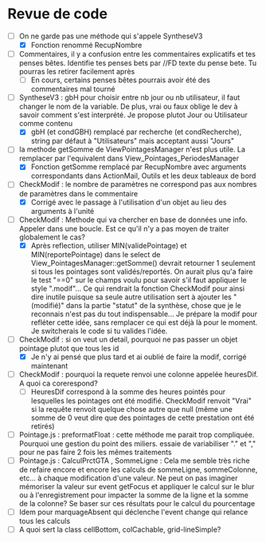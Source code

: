 # Revue de code

* [ ] On ne garde pas une méthode qui s'appele SyntheseV3
  * [X] Fonction renommé RecupNombre
* [ ] Commentaires, il y a confusion entre les commentaires explicatifs et tes penses bêtes. Identifie tes penses bets par //FD texte du pense bete. Tu pourras les retirer facilement après
  * [ ] En cours, certains penses bêtes pourrais avoir été des commentaires mal tourné
* [ ] SyntheseV3 : gbH pour choisir entre nb jour ou nb utilisateur, il faut changer le nom de la variable. De plus, vrai ou faux oblige le dev à savoir comment s'est interprété. Je propose plutot Jour ou Utilisateur comme contenu
  * [X] gbH (et condGBH) remplacé par recherche (et condRecherche), string par défaut à "Utilisateurs" mais acceptant aussi "Jours"
* [ ] la methode getSomme de ViewPointagesManager n'est plus utile. La remplacer par l'equivalent dans View_Pointages_PeriodesManager
  * [X] Fonction getSomme remplacé par RecupNombre avec arguments correspondants dans ActionMail, Outils et les deux tableaux de bord
* [ ] CheckModif : le nombre de paramètres ne correspond pas aux nombres de paramètres dans le commentaire
  * [X] Corrigé avec le passage à l'utilisation d'un objet au lieu des arguments à l'unité
* [ ] CheckModif : Methode qui va chercher en base de données une info. Appeler dans une boucle. Est ce qu'il n'y a pas moyen de traiter globalement le cas?
  * [X] Après reflection, utiliser MIN(validePointage) et MIN(reportePointage) dans le select de View_PointagesManager::getSomme() devrait retourner 1 seulement si tous les pointages sont validés/reportés. On aurait plus qu'a faire le test "==0" sur le champs voulu pour savoir s'il faut appliquer le style ".modif"... Ce qui rendrait la fonction CheckModif pour ainsi dire inutile puisque sa seule autre utilisation sert à ajouter les "(modifié)" dans la partie "statut" de la synthèse, chose que je le reconnais n'est pas du tout indispensable... Je prépare la modif pour refléter cette idée, sans remplacer ce qui est déjà là pour le moment. Je switcherais le code si tu valides l'idée.
* [ ] CheckModif : si on veut un detail, pourquoi ne pas passer un objet pointage plutot que tous les id
  * [X] Je n'y ai pensé que plus tard et ai oublié de faire la modif, corrigé maintenant
* [ ] CheckModif : pourquoi la requete renvoi une colonne appelée heuresDif. A quoi ca corerespond?
  * [ ] HeuresDif correspond à la somme des heures pointés pour lesquelles les pointages ont été modifié. CheckModif renvoit "Vrai" si la requête renvoit quelque chose autre que null (même une somme de 0 veut dire que des pointages de cette prestation ont été retirés)
* [ ] Pointage.js : preformatFloat : cette méthode me parait trop compliquée. Pourquoi une gestion du point des miliers. essaie de variabiliser "." et "," pour ne pas faire 2 fois les mêmes traitements
* [ ] Pointage.js : CalculPrctGTA , SommeLigne : Cela me semble très riche de refaire encore et encore les calculs de sommeLigne, sommeColonne, etc... à chaque modification d'une valeur.
  Ne peut on pas imaginer mémoriser la valeur sur event getFocus et appliquer le calcul sur le blur ou à l'enregistrement pour impacter la somme de la ligne et la somme de la colonne?
  Se baser sur ces résultats pour le calcul du pourcentage
* [ ] Idem pour marquageAbsent qui déclenche l'event change qui relance tous les calculs
* [ ] A quoi sert la class cellBottom, colCachable, grid-lineSimple?
